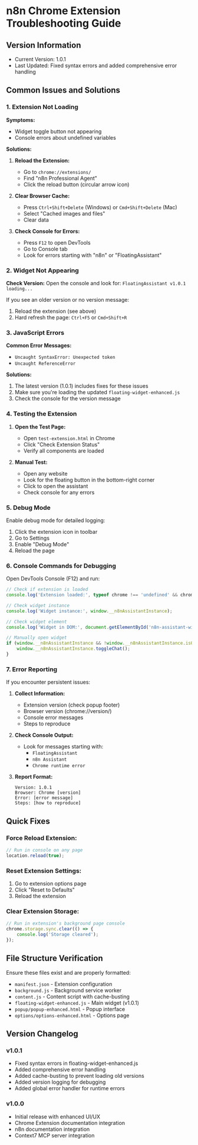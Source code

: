 # n8n Chrome Extension Troubleshooting Guide

## Version Information
- Current Version: 1.0.1
- Last Updated: Fixed syntax errors and added comprehensive error handling

## Common Issues and Solutions

### 1. Extension Not Loading

**Symptoms:**
- Widget toggle button not appearing
- Console errors about undefined variables

**Solutions:**
1. **Reload the Extension:**
   - Go to `chrome://extensions/`
   - Find "n8n Professional Agent"
   - Click the reload button (circular arrow icon)

2. **Clear Browser Cache:**
   - Press `Ctrl+Shift+Delete` (Windows) or `Cmd+Shift+Delete` (Mac)
   - Select "Cached images and files"
   - Clear data

3. **Check Console for Errors:**
   - Press `F12` to open DevTools
   - Go to Console tab
   - Look for errors starting with "n8n" or "FloatingAssistant"

### 2. Widget Not Appearing

**Check Version:**
Open the console and look for: `FloatingAssistant v1.0.1 loading...`

If you see an older version or no version message:
1. Reload the extension (see above)
2. Hard refresh the page: `Ctrl+F5` or `Cmd+Shift+R`

### 3. JavaScript Errors

**Common Error Messages:**
- `Uncaught SyntaxError: Unexpected token`
- `Uncaught ReferenceError`

**Solutions:**
1. The latest version (1.0.1) includes fixes for these issues
2. Make sure you're loading the updated `floating-widget-enhanced.js`
3. Check the console for the version message

### 4. Testing the Extension

1. **Open the Test Page:**
   - Open `test-extension.html` in Chrome
   - Click "Check Extension Status"
   - Verify all components are loaded

2. **Manual Test:**
   - Open any website
   - Look for the floating button in the bottom-right corner
   - Click to open the assistant
   - Check console for any errors

### 5. Debug Mode

Enable debug mode for detailed logging:
1. Click the extension icon in toolbar
2. Go to Settings
3. Enable "Debug Mode"
4. Reload the page

### 6. Console Commands for Debugging

Open DevTools Console (F12) and run:

```javascript
// Check if extension is loaded
console.log('Extension loaded:', typeof chrome !== 'undefined' && chrome.runtime);

// Check widget instance
console.log('Widget instance:', window.__n8nAssistantInstance);

// Check widget element
console.log('Widget in DOM:', document.getElementById('n8n-assistant-widget'));

// Manually open widget
if (window.__n8nAssistantInstance && !window.__n8nAssistantInstance.isOpen) {
    window.__n8nAssistantInstance.toggleChat();
}
```

### 7. Error Reporting

If you encounter persistent issues:

1. **Collect Information:**
   - Extension version (check popup footer)
   - Browser version (chrome://version/)
   - Console error messages
   - Steps to reproduce

2. **Check Console Output:**
   - Look for messages starting with:
     - `FloatingAssistant`
     - `n8n Assistant`
     - `Chrome runtime error`

3. **Report Format:**
   ```
   Version: 1.0.1
   Browser: Chrome [version]
   Error: [error message]
   Steps: [how to reproduce]
   ```

## Quick Fixes

### Force Reload Extension:
```javascript
// Run in console on any page
location.reload(true);
```

### Reset Extension Settings:
1. Go to extension options page
2. Click "Reset to Defaults"
3. Reload the extension

### Clear Extension Storage:
```javascript
// Run in extension's background page console
chrome.storage.sync.clear(() => {
    console.log('Storage cleared');
});
```

## File Structure Verification

Ensure these files exist and are properly formatted:
- `manifest.json` - Extension configuration
- `background.js` - Background service worker
- `content.js` - Content script with cache-busting
- `floating-widget-enhanced.js` - Main widget (v1.0.1)
- `popup/popup-enhanced.html` - Popup interface
- `options/options-enhanced.html` - Options page

## Version Changelog

### v1.0.1
- Fixed syntax errors in floating-widget-enhanced.js
- Added comprehensive error handling
- Added cache-busting to prevent loading old versions
- Added version logging for debugging
- Added global error handler for runtime errors

### v1.0.0
- Initial release with enhanced UI/UX
- Chrome Extension documentation integration
- n8n documentation integration
- Context7 MCP server integration